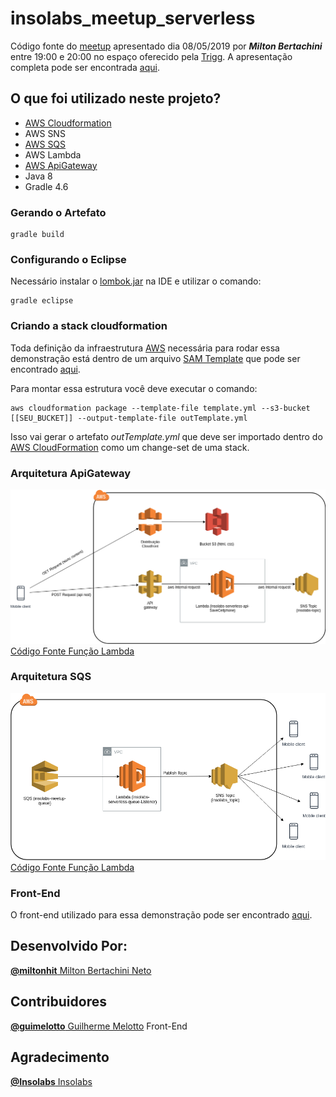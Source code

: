 # insolabs_meetup_serverless #
Código fonte do [meetup](https://www.meetup.com/pt-BR/Insolabs/events/261136589/) apresentado dia 08/05/2019 por ***Milton Bertachini*** entre 19:00 e 20:00 no espaço oferecido pela [Trigg](trigg.com.br). A apresentação completa pode ser encontrada [aqui](meetup/apresentacao_completa.pdf).

## O que foi utilizado neste projeto? 
- [AWS Cloudformation](#criando-a-stack-cloudformation)
- AWS SNS 
- [AWS SQS](#arquitetura-sqs)
- AWS Lambda 
- [AWS ApiGateway](#arquitetura-apigateway)
- Java 8 
- Gradle 4.6 

### Gerando o Artefato ###
```shell
gradle build
```

### Configurando o Eclipse ###
Necessário instalar o [lombok.jar](https://projectlombok.org) na IDE e utilizar o comando:
```shell
gradle eclipse
```

### Criando a stack cloudformation ###
Toda definição da infraestrutura [AWS](https://aws.amazon.com/pt/) necessária para rodar essa demonstração está dentro de um arquivo [SAM Template](https://docs.aws.amazon.com/serverless-application-model/latest/developerguide/serverless-sam-reference.html) que pode ser encontrado [aqui](template.yml).

Para montar essa estrutura você deve executar o comando:
```shell
aws cloudformation package --template-file template.yml --s3-bucket [[SEU_BUCKET]] --output-template-file outTemplate.yml
```
Isso vai gerar o artefato *outTemplate.yml* que deve ser importado dentro do [AWS CloudFormation](https://aws.amazon.com/pt/cloudformation/) como um change-set de uma stack.


### Arquitetura ApiGateway ###
![desenho da arquitetura utilizada para criação da API Gateway + Lambda](meetup/arquitetura_api.png)
[Código Fonte Função Lambda](/src/main/java/com/br/insolabs/serverless/handler/api/SaveCellphone.java)

### Arquitetura SQS ###
![desenho da arquitetura utilizada para criação da SQS + Lambda](meetup/arquitetura_sqs.png)
[Código Fonte Função Lambda](/src/main/java/com/br/insolabs/serverless/handler/queue/Listener.java)

### Front-End ###
O front-end utilizado para essa demonstração pode ser encontrado [aqui](meetup/frontend).

Desenvolvido Por:
------------
[**@miltonhit** Milton Bertachini Neto](https://github.com/miltonhit)

**Contribuidores**
------------
[**@guimelotto** Guilherme Melotto](https://github.com/guimelotto) Front-End

**Agradecimento**
------------
[**@Insolabs** Insolabs](https://github.com/insolabs)
